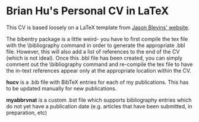# Brian Hu's Personal CV in LaTeX

This CV is based loosely on a LaTeX template from [Jason Blevins' website](http://jblevins.org/projects/cv-template/).

The bibentry package is a little weird- you have to first compile the tex file with the \bibliography command in order to generate the appropriate .bbl file. However, this will also add a list of references to the end of the CV (which is not ideal). Once this .bbl file has been created, you can simply comment out the \bibliography command and re-compile the tex file to have the in-text references appear only at the appropriate location within the CV.

**hucv** is a .bib file with BibTeX entries for each of my publications. This has to be updated manually for new publications.

**myabbrvnat** is a custom .bst file which supports bibliography entries which do not yet have a publication date (e.g. articles that have been submitted, in preparation, etc)
